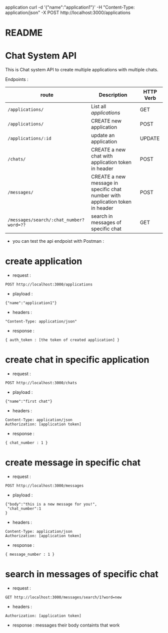 application 
curl -d '{"name":"application1"}' -H "Content-Type: application/json" -X POST http://localhost:3000/applications




# README

# Chat System API

This is Chat system API to create multiple applications with multiple chats.


Endpoints : 

| route | Description | HTTP Verb
| --- | --- | ---
| `/applications/` | List all *applications*  | GET 
| `/applications/` | CREATE new application  | POST
| `/applications/:id` | update an application  | UPDATE
| `/chats/` | CREATE a new chat with application token in header| POST
| `/messages/` | CREATE a new message in specific chat number with application token in header| POST
| `/messages/search/:chat_number?word=??` | search in messages of specific chat | GET

- you can test the api endpoist with Postman : 

#  create application

* request : 
```
POST http://localhost:3000/applications
`````

* playload : 

```
{"name":"application1"}
```

* headers  : 

```
"Content-Type: application/json"

`````
* response : 
````
{ auth_token : [the token of created application] }
``````

# create chat in specific application 

* request : 
```
POST http://localhost:3000/chats
```

* playload : 

```
{"name":"first chat"}
````

* headers  : 

```
Content-Type: application/json
Authorization: [application token]
`````
* response : 
````
{ chat_number : 1 }
``````

# create message in specific chat 
* request : 
```
POST http://localhost:3000/messages
```

* playload : 

```
{"body":"this is a new message for you!",
 "chat_number":1
}

````

* headers  : 

```
Content-Type: application/json
Authorization: [application token]
`````

* response : 
```
{ message_number : 1 }
```


# </a> search in messages of specific chat 
* request : 
```
GET http://localhost:3000/messages/search/1?word=new
```

* headers  : 

```
Authorization: [application token]
`````
* response : messages their body containts that work
